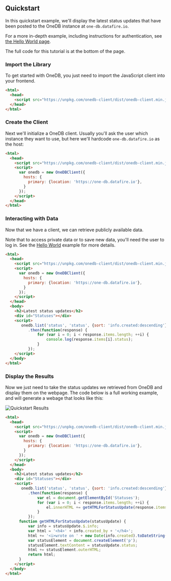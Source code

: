 ## Quickstart

In this quickstart example, we'll display the latest status updates that have been
posted to the OneDB instance at `one-db.datafire.io`.

For a more in-depth example, including instructions for authentication, see
[the Hello World page](/Create_an_App/Hello_World).

The full code for this tutorial is at the bottom of the page.

### Import the Library

To get started with OneDB, you just need to import the JavaScript client into your frontend.

```html
<html>
  <head>
    <script src="https://unpkg.com/onedb-client/dist/onedb-client.min.js"></script>
  </head>
</html>
```

### Create the Client
Next we'll initialize a OneDB client. Usually you'll ask the user
which instance they want to use, but here we'll hardcode `one-db.datafire.io` as
the host:

```html
<html>
  <head>
    <script src="https://unpkg.com/onedb-client/dist/onedb-client.min.js"></script>
    <script>
      var onedb = new OneDBClient({
        hosts: {
          primary: {location: 'https://one-db.datafire.io'},
        }
      });
    </script>
  </head>
</html>
```

### Interacting with Data

Now that we have a client, we can retrieve publicly available data.

Note that to access private data or to save new data, you'll need the user to log in.
See the [Hello World](/Create_an_App/Hello_World) example for more details.

```html
<html>
  <head>
    <script src="https://unpkg.com/onedb-client/dist/onedb-client.min.js"></script>
    <script>
      var onedb = new OneDBClient({
        hosts: {
          primary: {location: 'https://one-db.datafire.io'},
        }
      });
    </script>
  </head>
  <body>
    <h2>Latest status updates</h2>
    <div id="Statuses"></div>
    <script>
       onedb.list('status', 'status', {sort: 'info.created:descending'})
          .then(function(response) {
              for (var i = 0; i < response.items.length; ++i) {
                  console.log(response.items[i].status);
              }
          });
    </script>
  </body>
</html>
```

### Display the Results

Now we just need to take the status updates we retrieved from OneDB and display them on the webpage.
The code below is a full working example, and will generate a webage that looks like this:

![Quickstart Results](assets/img/quickstart_screenshot.png)

```html
<html>
  <head>
    <script src="https://unpkg.com/onedb-client/dist/onedb-client.min.js"></script>
    <script>
      var onedb = new OneDBClient({
        hosts: {
          primary: {location: 'https://one-db.datafire.io'},
        }
      });
    </script>
  </head>
  <body>
    <h2>Latest status updates</h2>
    <div id="Statuses"></div>
    <script>
       onedb.list('status', 'status', {sort: 'info.created:descending'})
          .then(function(response) {
              var el = document.getElementById('Statuses');
              for (var i = 0; i < response.items.length; ++i) {
                  el.innerHTML += getHTMLForStatusUpdate(response.items[i])
              }
          });
      function getHTMLForStatusUpdate(statusUpdate) {
          var info = statusUpdate.$.info;
          var html = '<h4>' + info.created_by + '</h4>';
          html += '<i>wrote on ' + new Date(info.created).toDateString() + '</i>';
          var statusElement = document.createElement('p');
          statusElement.textContent = statusUpdate.status;
          html += statusElement.outerHTML;
          return html;
      }
    </script>
  </body>
</html>
```
